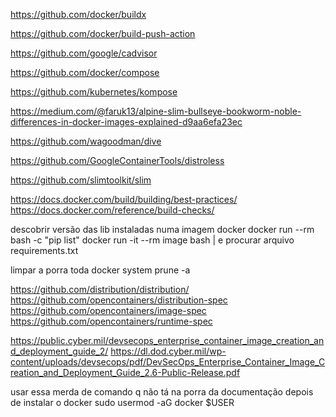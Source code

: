 https://github.com/docker/buildx

https://github.com/docker/build-push-action

https://github.com/google/cadvisor

https://github.com/docker/compose

https://github.com/kubernetes/kompose

https://medium.com/@faruk13/alpine-slim-bullseye-bookworm-noble-differences-in-docker-images-explained-d9aa6efa23ec

https://github.com/wagoodman/dive

https://github.com/GoogleContainerTools/distroless

https://github.com/slimtoolkit/slim

https://docs.docker.com/build/building/best-practices/
https://docs.docker.com/reference/build-checks/

descobrir versão das lib instaladas numa imagem docker
docker run --rm <image-name> bash -c "pip list"
docker run -it --rm image bash | e procurar arquivo requirements.txt

limpar a porra toda
docker system prune -a

https://github.com/distribution/distribution/
https://github.com/opencontainers/distribution-spec
https://github.com/opencontainers/image-spec
https://github.com/opencontainers/runtime-spec

https://public.cyber.mil/devsecops_enterprise_container_image_creation_and_deployment_guide_2/
https://dl.dod.cyber.mil/wp-content/uploads/devsecops/pdf/DevSecOps_Enterprise_Container_Image_Creation_and_Deployment_Guide_2.6-Public-Release.pdf

usar essa merda de comando q não tá na porra da documentação depois de instalar o docker
sudo usermod -aG docker $USER
